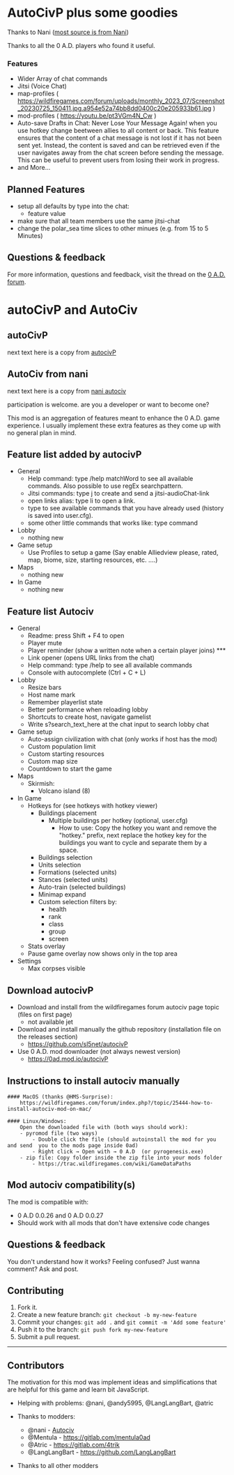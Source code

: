 # AutoCivP plus some goodies

Thanks to Nani ([most source is from Nani](https://github.com/nanihadesuka/autociv))

Thanks to all the 0 A.D. players who found it useful.

### Features
- Wider Array of chat commands
- Jitsi  (Voice Chat)
- map-profiles ( https://wildfiregames.com/forum/uploads/monthly_2023_07/Screenshot_20230725_150411.jpg.a954e52a74bb8dd0400c20e205933b61.jpg )
- mod-profiles ( https://youtu.be/pt3VGm4N_Cw )
- Auto-save Drafts in Chat: Never Lose Your Message Again! when you use hotkey change beetween allies to all content or back. This feature ensures that the content of a chat message is not lost if it has not been sent yet. Instead, the content is saved and can be retrieved even if the user navigates away from the chat screen before sending the message. This can be useful to prevent users from losing their work in progress.
- and More...
## Planned Features 

- setup all defaults by type into the chat:
  - feature value
- make sure that all team members use the same jitsi-chat
- change the polar_sea time slices to other minues (e.g. from 15 to 5 Minutes)

## Questions & feedback
For more information, questions and feedback, visit the thread on the [0 A.D. forum](https://wildfiregames.com/forum/topic/107371-autociv-add-ons-profiles-jitsi-team-call).

# autoCivP and AutoCiv
## autoCivP
next text here is a copy from
[autocivP](https://github.com/sl5net/autocivP)
## AutoCiv from nani
next text here is a copy from
[nani autociv](https://github.com/nanihadesuka/autociv)

participation is welcome. are you a developer or want to become one?

This mod is an aggregation of features meant to enhance the 0 A.D. game experience. I usually implement these extra features as they come up with no general plan in mind.

## Feature list added by autocivP

- General
	- Help command: type /help matchWord to see all available commands. Also possible to use regEx searchpattern.
	- Jitsi commands: type j<tab> to create and send a jitsi-audioChat-link
	- open links alias: type li<tab> to open a link.
 	- type <tab><tab> to see available commands that you have already used (history is saved into user.cfg).
	- some other little commands that works like: type command<tab> 
- Lobby
	- nothing new
 - Game setup
	- Use Profiles to setup a game (Say enable Alliedview please, rated, map, biome, size, starting resources,  etc. ....)
- Maps
	- nothing new
- In Game
	- nothing new

## Feature list Autociv
- General
	- Readme: press Shift + F4 to open
	- Player mute
	- Player reminder (show a written note when a certain player joins) ***
	- Link opener (opens URL links from the chat)
	- Help command: type /help to see all available commands
	- Console with autocomplete (Ctrl + C + L)
- Lobby
	- Resize bars
	- Host name mark
	- Remember playerlist state
	- Better performance when reloading lobby
	- Shortcuts to create host, navigate gamelist
	- Write s?search_text_here at the chat input to search lobby chat
- Game setup
	- Auto-assign civilization with chat (only works if host has the mod)
	- Custom population limit
	- Custom starting resources
	- Custom map size
	- Countdown to start the game
- Maps
	- Skirmish:
		- Volcano island (8)
- In Game
	- Hotkeys for (see hotkeys with hotkey viewer)
		- Buildings placement
			- Multiple buildings per hotkey (optional, user.cfg)
				- How to use: Copy the hotkey you want and remove the "hotkey." prefix, next replace the hotkey key for the buildings you want to cycle and separate them by a space.
		- Buildings selection
		- Units selection
		- Formations (selected units)
		- Stances (selected units)
		- Auto-train (selected buildings)
		- Minimap expand
		- Custom selection filters by:
			- health
			- rank
			- class
			- group
			- screen
	- Stats overlay
	- Pause game overlay now shows only in the top area
- Settings
	- Max corpses visible

## Download autocivP
- Download and install from the wildfiregames forum autociv page topic (files on first page)
	- not available jet
- Download and install manually the github repository (installation file on the releases section)
	- https://github.com/sl5net/autocivP
- Use 0 A.D. mod downloader (not always newest version)
	- https://0ad.mod.io/autocivP


## Instructions to install autociv manually
	#### MacOS (thanks @HMS-Surprise):
		https://wildfiregames.com/forum/index.php?/topic/25444-how-to-install-autociv-mod-on-mac/

	#### Linux/Windows:
		Open the downloaded file with (both ways should work):
		- pyromod file (two ways)
			- Double click the file (should autoinstall the mod for you and send  you to the mods page inside 0ad)
			- Right click → Open with → 0 A.D  (or pyrogenesis.exe)
		- zip file: Copy folder inside the zip file into your mods folder
			- https://trac.wildfiregames.com/wiki/GameDataPaths


## Mod autociv compatibility(s)
The mod is compatible with:
- 0 A.D 0.0.26 and 0 A.D 0.0.27
- Should work with all mods that don't have extensive code changes

## Questions & feedback
You don't understand how it works? Feeling confused? Just wanna comment? Ask and post.

## Contributing

1. Fork it.
2. Create a new feature branch: `git checkout -b my-new-feature`
3. Commit your changes: `git add .` and `git commit -m 'Add some feature'`
4. Push it to the branch: `git push fork my-new-feature`
5. Submit a pull request.


---

## Contributors

The motivation for this mod was implement ideas and simplifications that are helpful for this game and learn bit JavaScript.

- Helping with problems: @nani, @andy5995, @LangLangBart, @atric

- Thanks to modders:
  - @nani - [Autociv](https://github.com/nanihadesuka/autociv)
  - @Mentula - https://gitlab.com/mentula0ad
  - @Atric - https://gitlab.com/4trik
  - @LangLangBart - https://github.com/LangLangBart

- Thanks to all other modders

